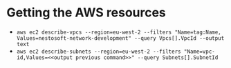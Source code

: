 # Getting the AWS resources
 - `aws ec2 describe-vpcs --region=eu-west-2 --filters "Name=tag:Name, Values=nestosoft-network-development" --query Vpcs[].VpcId --output text`
 - `aws ec2 describe-subnets --region=eu-west-2 --filters "Name=vpc-id,Values=<<output previous command>>" --query Subnets[].SubnetId`
